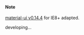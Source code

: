 #### Note

[material-ui v0.14.4](https://github.com/callemall/material-ui) for IE8+ adapted.

developing...

